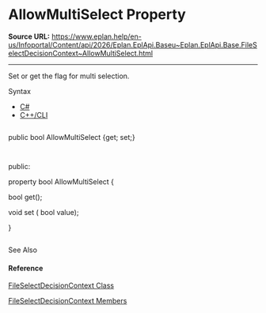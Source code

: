 # AllowMultiSelect Property

**Source URL:** https://www.eplan.help/en-us/Infoportal/Content/api/2026/Eplan.EplApi.Baseu~Eplan.EplApi.Base.FileSelectDecisionContext~AllowMultiSelect.html

---

Set or get the flag for multi selection.

Syntax

- [C#](#i-syntax-CS)
- [C++/CLI](#i-syntax-CPP2005)

```
```
public bool AllowMultiSelect {get; set;}
```
```

```
```
public:
property bool AllowMultiSelect {
   bool get();
   void set (    bool value);
}
```
```



See Also

#### Reference

[FileSelectDecisionContext Class](Eplan.EplApi.Baseu~Eplan.EplApi.Base.FileSelectDecisionContext.html)
  
[FileSelectDecisionContext Members](Eplan.EplApi.Baseu~Eplan.EplApi.Base.FileSelectDecisionContext_members.html)